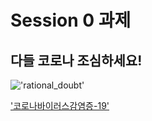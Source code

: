 # Session 0 과제

## 다들 코로나 조심하세요!

!['rational_doubt']('./src/img/rational_doubt.PNG')

['코로나바이러스감염증-19']('http://ncov.mohw.go.kr/')
